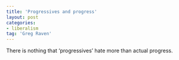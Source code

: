 ```yaml
---
title: 'Progressives and progress'
layout: post
categories:
- liberalism
tag: 'Greg Raven'
---
```


There is nothing that ‘progressives’ hate more than actual progress.